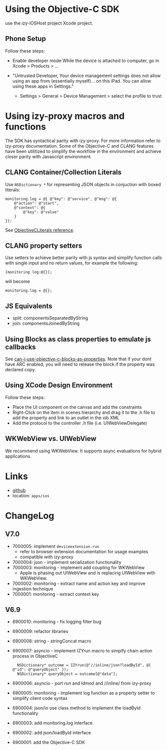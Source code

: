 # Using the Objective-C SDK
use the izy-iOSHost project Xcode project.

## Phone Setup
Follow these steps:
* Enable developer mode
     While the device is attached to computer, go in Xcode > Products > ...
* "Untrusted Developer, Your device management settings does not allow using an app from (essentially myself)... on this iPad. You can allow using these apps in Settings."

    * Settings > General > Device Management > select the profile to trust


# Using izy-proxy macros and functions
The SDK has syntactical parity with izy-proxy. For more information refer to izy-proxy documentation. Some of the Objective-C and CLANG features have been utilitized to simplify the workflow in the environment and achieve closer parity with Javascript environment.

## CLANG Container/Collection Literals 
Use `NSDictionary *` for representing JSON objects in conjuction with boxed literals:

    monitoring.log = @{ @"key": @"service", @"msg": @{
        @"action": @"start",
        @"context": @{
            @"key": @"value"
        }
    }};

See [ObjectiveCLiterals reference]. 

## CLANG property setters
Use setters to achieve better parity with js syntax and simplify function calls with single input and no return values, for example the following:

    [monitoring log:@{}];
    
will become

    monitoring.log = @{};
    
## JS Equivalents
* split: componentsSeparatedByString
* join: componentsJoinedByString

## Using Blocks as class properties to emulate js callbacks
See [can-i-use-objective-c-blocks-as-properties]. Note that if your dont have ARC enabled, you will need to release the block if the property was declared copy. 

## Using XCode Design Environment
Follow these steps:
* Place the UI component on the canvas and add the constraints
* Right-Click on the item in scenes hierarchy and drag it to the .h file to add the property and link to an outlet in the xib XML
* Add the protocol to the controller .h file (i.e. UIWebViewDelegate)

## WKWebView vs. UIWebView
We recommend using WKWebView. It supports async evaluations for hybrid applications. 

# Links
* [github]
* location: `apps/ios`

# ChangeLog
## V7.0
* 7000005: implement `deviceextension.run`
    * refer to browser extension documentation for usage examples
    * compatible with izy-proxy
* 7000004: json - implement serialization functionality
* 7000003: monitoring - implement add coupling for WKWebView
    * Apple is phasing out UIWebView and is replacing UIWebView with WKWebView. 
* 7000002: monitoring - extract name and action key and improve ingestion technique
* 7000001: monitoring - extract context key

## V6.9
* 6900010: monitoring - fix logging filter bug 
* 6900009: refactor libraries 
* 6900008: string - stringConcat macro
* 6900007: asyncio - implement IZYrun macro to simplfy chain action process in ObjectiveC

        NSDictionary* outcome = IZYrun(@"//inline/json?loadById", @{ @"id": @"queryObject" });
        NSDictionary* queryObject = outcome[@"data"];


* 6900006: asyncio - port run and ldmod and //inline/ from izy-proxy
* 6900005: monitoring - implement log function as a property setter to simplify client code syntax
* 6900004: json/io use class method to implement the loadById functionality 
* 6900003: add monitoring.log interface
* 6900002: add json/loadById interface
* 6900001: add the Objective-C SDK 

[can-i-use-objective-c-blocks-as-properties]: https://stackoverflow.com/questions/3935574/can-i-use-objective-c-blocks-as-properties
[ObjectiveCLiterals reference]: https://clang.llvm.org/docs/ObjectiveCLiterals.html
[github]: https://github.com/izyware/ios
